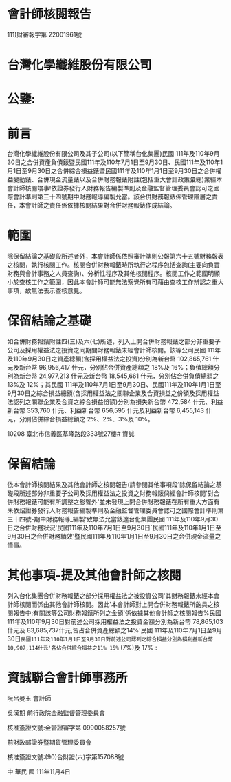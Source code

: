 # 會計師核閱報告

111)財審報字第 22001961號

# 台灣化學纖維股份有限公司

# 公鑒:

# 前言

台灣化學纖維股份有限公司及其子公司(以下簡稱台化集團)民國 111年及110年9月30日之合併資產負債錶暨民國111年及110年7月1日至9月30日、民國111年及110年1月1日至9月30日之合併綜合損益錶暨民國111年及110年1月1日至9月30日之合併權益變動錶、合併現金流量錶以及合併財務報錶附註(包括重大會計政策彙總)業經本會計師核閱竣事!依證券發行人財務報告編製準則及金融監督管理委員會認可之國際會計準則第三十四號期中財務報導編製允當。該合併財務報錶係管理階層之責任，本會計師之責任係依據核閱結果對合併財務報錶作成結論。

# 範圍

除保留結論之基礎段所述者外，本會計師係依照審計準則公報第六十五號財務報表之核閱，執行核閱工作。核閱合併財務報錶時所執行之程序包括查詢(主要向負責財務與會計事務之人員查詢)、分析性程序及其他核閱程序。核閱工作之範圍明顯小於查核工作之範圍，因此本會計師可能無法察覺所有可藉由查核工作辨認之重大事項，故無法表示查核意見。

# 保留結論之基礎

如合併財務報錶附註四(三)及六(七)所述，列入上開合併財務報錶之部分非重要子公司及採用權益法之投資之同期間財務報錶未經會計師核閱。該等公司民國 111年及110年9月30日之資產總額(含採用權益法之投資)分別為新台幣 102,865,761 什元及新台幣 96,956,417 什元，分別佔合併資產總額之 18%及 16%；負債總額分別為新台幣 24,977,213 什元及新台幣 18,545,661 什元，分別佔合併負債總額之 13%及 12%；其民國 111年及110年7月1日至9月30日、民國111年及110年1月1日至9月30日之綜合損益總額(含採用權益法之關聯企業及合資損益之份額及採用權益法認列之關聯企業及合資之綜合損益份額)分別為損失新台幣 472,584 什元、利益新台幣 353,760 什元、利益新台幣 656,595 什元及利益新台幣 6,455,143 什元，分別佔併綜合損益總額之 2%、2%、3%及 10%。

10208 臺北市信義區基隆路段333號27樓# 資誠

# 保留結論

依本會計師核閱結果及其他會計師之核閱報告(請參閱其他事項段'除保留結論之基礎段所述部分非重要子公司及採用權益法之投資之財務報錶倘經會計師核閱'對合併財務報錶可能有所調整之影響外'並未發現上開合併財務報錶在所有重大方面有未依炤證券發行人財務報告編製準則及金融監督管理委員會認可之國際會計準則第三十四號-期中財務報導_編製'致無法允當錶達台化集團民國 111年及110年9月30日之合併財務狀況'民國111年及110年7月1日至9月30日`民國111年及110年1月1日至9月30日之合併財務績效'暨民國111年及110年1月1日至9月30日之合併現金流量之情事。

# 其他事項-提及其他會計師之核閱

列入台化集團合併財務報錶之部分採用權益法之被投資公司'其財務報錶未經本會計師核閱而係由其他會計師核閱。因此'本會計師對上開合併財務報錶所齣具之核閱報告中;有關該等公司財務報錶所列之金額'係依據其他會計師之核閱報告%民國 111年及110年9月30日對前述公司採用權益法之投資金額分別為新台幣 78,865,103什元及 83,685,737什元,皆占合併資產總額之14%'民國 111年及110年7月1日至9月30日`民國111年及110年1月1日至9月30日對前述公司認列之綜合損益分別為損利益新台幣10,907,114什元'各佔合併綜合損益之11% 15%` (7%)及 17% :

# 資誠聯合會計師事務所

阮呂曼玉 會計師

吳漢期 前行政院金融監督管理委員會

核准簽證文號:金管證審字第 0990058257號

前財政部證券暨期貨管理委員會

核准簽證文號:(90)台財證(六)字第157088號

中 華民 國 111年11月4日